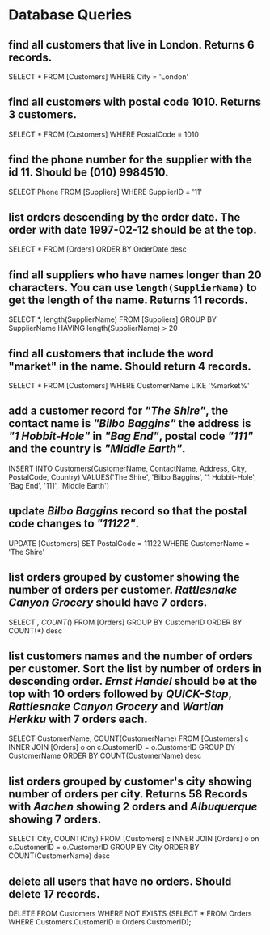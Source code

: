 # Database Queries

## find all customers that live in London. Returns 6 records.
SELECT * FROM [Customers] 
WHERE City = 'London'

## find all customers with postal code 1010. Returns 3 customers.
SELECT * FROM [Customers] 
WHERE PostalCode = 1010

## find the phone number for the supplier with the id 11. Should be (010) 9984510.
SELECT Phone FROM [Suppliers]
WHERE SupplierID = '11'

## list orders descending by the order date. The order with date 1997-02-12 should be at the top.
SELECT * FROM [Orders]
ORDER BY OrderDate desc

## find all suppliers who have names longer than 20 characters. You can use `length(SupplierName)` to get the length of the name. Returns 11 records.
SELECT *, length(SupplierName) FROM [Suppliers]
GROUP BY SupplierName
HAVING length(SupplierName) > 20

## find all customers that include the word "market" in the name. Should return 4 records.
SELECT * FROM [Customers]
WHERE CustomerName LIKE '%market%'

## add a customer record for _"The Shire"_, the contact name is _"Bilbo Baggins"_ the address is _"1 Hobbit-Hole"_ in _"Bag End"_, postal code _"111"_ and the country is _"Middle Earth"_.
INSERT INTO Customers(CustomerName, ContactName, Address, City, PostalCode, Country)
VALUES('The Shire', 'Bilbo Baggins', '1 Hobbit-Hole', 'Bag End', '111', 'Middle Earth')

## update _Bilbo Baggins_ record so that the postal code changes to _"11122"_.
UPDATE [Customers]
SET PostalCode = 11122
WHERE CustomerName = 'The Shire'

## list orders grouped by customer showing the number of orders per customer. _Rattlesnake Canyon Grocery_ should have 7 orders.
SELECT *, COUNT(*) FROM [Orders]
GROUP BY CustomerID
ORDER BY COUNT(*) desc

## list customers names and the number of orders per customer. Sort the list by number of orders in descending order. _Ernst Handel_ should be at the top with 10 orders followed by _QUICK-Stop_, _Rattlesnake Canyon Grocery_ and _Wartian Herkku_ with 7 orders each.
SELECT CustomerName, COUNT(CustomerName)
FROM [Customers] c
INNER JOIN [Orders] o
on c.CustomerID = o.CustomerID
GROUP BY CustomerName
ORDER BY COUNT(CustomerName) desc

## list orders grouped by customer's city showing number of orders per city. Returns 58 Records with _Aachen_ showing 2 orders and _Albuquerque_ showing 7 orders.
SELECT City, COUNT(City)
FROM [Customers] c
INNER JOIN [Orders] o
on c.CustomerID = o.CustomerID
GROUP BY City
ORDER BY COUNT(CustomerName) desc

## delete all users that have no orders. Should delete 17 records.
DELETE FROM Customers
WHERE NOT EXISTS
	(SELECT *
    FROM Orders
    WHERE Customers.CustomerID = Orders.CustomerID);
